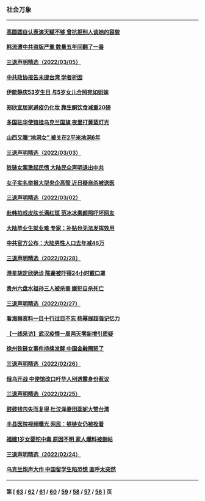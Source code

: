 ### 社会万象
---
#### [高圆圆自认表演天赋不够 曾抗拒别人谈她的容貌](../../pages/ncid282/n13626613.md) 
#### [韩流遭中共盗版严重 数量五年间翻了一番](../../pages/ncid282/n13625310.md) 
#### [三退声明精选（2022/03/05）](../../pages/ncid282/n13625200.md) 
#### [中共政协报告未提台湾 学者析因](../../pages/ncid282/n13623876.md) 
#### [伊能静庆53岁生日 与5岁女儿合照宛如姐妹](../../pages/ncid282/n13622771.md) 
#### [郑欣宜居家避疫仍化妆 靠生酮饮食减重20磅](../../pages/ncid282/n13622910.md) 
#### [多国驻华使馆挂乌克兰国旗 夜里打黄蓝灯光](../../pages/ncid282/n13622448.md) 
#### [山西又曝“地洞女” 被关在2平米地洞6年](../../pages/ncid282/n13621565.md) 
#### [三退声明精选（2022/03/03）](../../pages/ncid282/n13620705.md) 
#### [铁链女案激起民愤 大陆民众声明退出中共](../../pages/ncid282/n13617984.md) 
#### [女子实名举报大型央企高管 近日疑自杀被送医](../../pages/ncid282/n13618651.md) 
#### [三退声明精选（2022/03/02）](../../pages/ncid282/n13617939.md) 
#### [赴韩拍戏皮肤长满红斑 范冰冰素颜照吓坏网友](../../pages/ncid282/n13614888.md) 
#### [大陆毕业生就业难 专家：补贴也无法发挥效用](../../pages/ncid282/n13613609.md) 
#### [中共官方公布：大陆男性人口去年减46万](../../pages/ncid282/n13612917.md) 
#### [三退声明精选（2022/02/28）](../../pages/ncid282/n13612774.md) 
#### [港星胡定欣确诊 陈豪被吓得24小时戴口罩](../../pages/ncid282/n13612151.md) 
#### [贵州六盘水祖孙三人被杀害 嫌犯自杀死亡](../../pages/ncid282/n13610820.md) 
#### [三退声明精选（2022/02/27）](../../pages/ncid282/n13610094.md) 
#### [看海狮资料一目十行过目不忘 杨幂展超强记忆力](../../pages/ncid282/n13609465.md) 
#### [【一线采访】武汉疫情一周两天零新增引质疑](../../pages/ncid282/n13607841.md) 
#### [徐州铁链女事件持续发酵 中国金融圈怒了](../../pages/ncid282/n13608596.md) 
#### [三退声明精选（2022/02/26）](../../pages/ncid282/n13608056.md) 
#### [俄乌开战 中使馆改口吁华人别透露身份惹议](../../pages/ncid282/n13606572.md) 
#### [三退声明精选（2022/02/25）](../../pages/ncid282/n13606149.md) 
#### [鼓鼓钱包失而复得 杜汶泽妻田蕊妮大赞台湾](../../pages/ncid282/n13603115.md) 
#### [丰县医院视频曝光  网民：铁链女仍被拴着](../../pages/ncid282/n13604285.md) 
#### [福建1岁女婴铊中毒 原因不明 家人爆料被删帖](../../pages/ncid282/n13603552.md) 
#### [三退声明精选（2022/02/24）](../../pages/ncid282/n13603399.md) 
#### [乌克兰炮声大作 中国留学生陷恐慌 直呼太突然](../../pages/ncid282/n13602909.md) 

---
#### 第 [ [63](./63.md) / [62](./62.md) / [61](./61.md) / [60](./60.md) / [59](./59.md) / [58](./58.md) / [57](./57.md) / [56](./56.md) ] 页
